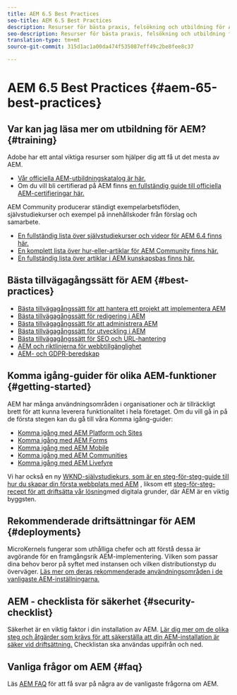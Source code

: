 ```yaml
---
title: AEM 6.5 Best Practices
seo-title: AEM 6.5 Best Practices
description: Resurser för bästa praxis, felsökning och utbildning för AEM 6.5
seo-description: Resurser för bästa praxis, felsökning och utbildning för AEM 6.5
translation-type: tm+mt
source-git-commit: 315d1ac1a00da474f535087eff49c2be8fee8c37

---
```



# AEM 6.5 Best Practices {#aem-65-best-practices}

## Var kan jag läsa mer om utbildning för AEM? {#training}

Adobe har ett antal viktiga resurser som hjälper dig att få ut det mesta av AEM.

* [Vår officiella AEM-utbildningskatalog är här.](https://training.adobe.com/training/current-courses.html#solution=adobeExperienceManager&p=1)
* Om du vill bli certifierad på AEM finns [en fullständig guide till officiella AEM-certifieringar här.](https://training.adobe.com/certification/exams.html#p=1&solution=adobeExperienceManager)

AEM Community producerar ständigt exempelarbetsflöden, självstudiekurser och exempel på innehållskoder från förslag och samarbete.

* [En fullständig lista över självstudiekurser och videor för AEM 6.4 finns här.](https://helpx.adobe.com/experience-manager/kt/index/aem-6-5-videos.html)
* [En komplett lista över hur-eller-artiklar för AEM Community finns här.](https://helpx.adobe.com/experience-manager/topics/how-to.html)
* [En fullständig lista över artiklar i AEM kunskapsbas finns här.](https://helpx.adobe.com/experience-manager/kb/index/full_kb_list.html)

## Bästa tillvägagångssätt för AEM {#best-practices}

* [Bästa tillvägagångssätt för att hantera ett projekt att implementera AEM](/help/managing/best-practices.md)
* [Bästa tillvägagångssätt för redigering i AEM](/help/sites-authoring/best-practices.md)
* [Bästa tillvägagångssätt för att administrera AEM](/help/sites-administering/administer-best-practices.md)
* [Bästa tillvägagångssätt för utveckling i AEM](/help/sites-developing/best-practices.md)
* [Bästa tillvägagångssätt för SEO och URL-hantering](/help/managing/seo-and-url-management.md)
* [AEM och riktlinjerna för webbtillgänglighet](/help/managing/web-accessibility.md)
* [AEM- och GDPR-beredskap](/help/managing/data-protection-and-privacy.md)

## Komma igång-guider för olika AEM-funktioner {#getting-started}

AEM har många användningsområden i organisationer och är tillräckligt brett för att kunna leverera funktionalitet i hela företaget. Om du vill gå in på de första stegen kan du gå till våra Komma igång-guider:

* [Komma igång med AEM Platform och Sites](/help/sites-deploying/deploy.md#getting-started)
* [Komma igång med AEM Forms](/help/forms/using/introduction-aem-forms.md)
* [Komma igång med AEM Mobile](/help/mobile/getting-started-aem-mobile.md)
* [Komma igång med AEM Communities](/help/communities/getting-started.md)
* [Komma igång med AEM Livefyre](https://answers.livefyre.com/developers/getting-started/)

Vi har också en ny [WKND-självstudiekurs, som är en steg-för-steg-guide till hur du skapar din första webbplats med AEM](https://docs.adobe.com/content/help/en/experience-manager-learn/getting-started-wknd-tutorial-develop/overview.html) , liksom ett [steg-för-steg-recept för att driftsätta vår lösning](https://helpx.adobe.com/marketing-cloud/how-to/digital-foundation.html)med digitala grunder, där AEM är en viktig byggsten.

## Rekommenderade driftsättningar för AEM {#deployments}

MicroKernels fungerar som uthålliga chefer och att förstå dessa är avgörande för en framgångsrik AEM-implementering. Vilken som passar dina behov beror på syftet med instansen och vilken distributionstyp du överväger. [Läs mer om deras rekommenderade användningsområden i de vanligaste AEM-inställningarna.](/help/sites-deploying/recommended-deploys.md)

## AEM - checklista för säkerhet {#security-checklist}

Säkerhet är en viktig faktor i din installation av AEM. [Lär dig mer om de olika steg och åtgärder som krävs för att säkerställa att din AEM-installation är säker vid driftsättning.](/help/sites-administering/security-checklist.md) Checklistan ska användas uppifrån och ned.

## Vanliga frågor om AEM {#faq}

Läs [AEM FAQ](/help/sites-administering/aem-faqs.md) för att få svar på några av de vanligaste frågorna om AEM.
